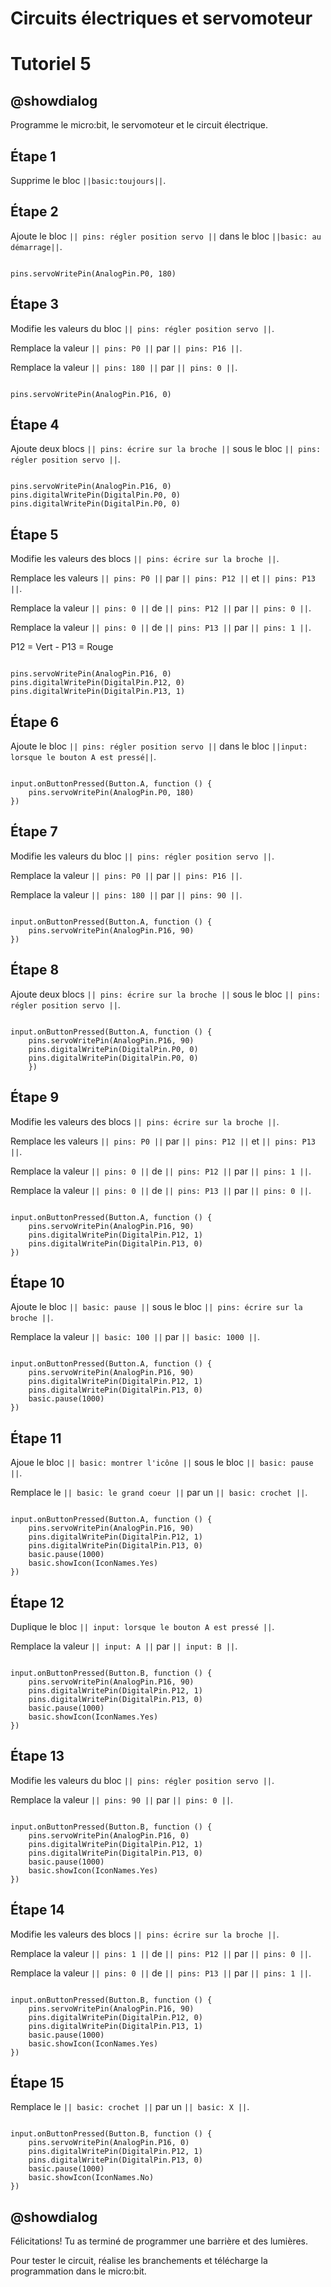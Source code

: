 # Circuits électriques et servomoteur

# Tutoriel 5

## @showdialog

Programme le micro:bit, le servomoteur et le circuit électrique.

## Étape 1

Supprime le bloc ``||basic:toujours||``.


## Étape 2

Ajoute le bloc ``|| pins: régler position servo ||`` dans le bloc ``||basic: au démarrage||``.

```blocks

pins.servoWritePin(AnalogPin.P0, 180)

```

## Étape 3

Modifie les valeurs du bloc ``|| pins: régler position servo ||``.

Remplace la valeur ``|| pins: P0 ||`` par ``|| pins: P16 ||``.

Remplace la valeur ``|| pins: 180 ||`` par ``|| pins: 0 ||``.

```blocks

pins.servoWritePin(AnalogPin.P16, 0)

```

## Étape 4

Ajoute deux blocs ``|| pins: écrire sur la broche ||`` sous le bloc ``|| pins: régler position servo ||``.

```blocks

pins.servoWritePin(AnalogPin.P16, 0)
pins.digitalWritePin(DigitalPin.P0, 0)
pins.digitalWritePin(DigitalPin.P0, 0)

```

## Étape 5

Modifie les valeurs des blocs ``|| pins: écrire sur la broche ||``.

Remplace les valeurs ``|| pins: P0 ||`` par ``|| pins: P12 ||`` et ``|| pins: P13 ||``.

Remplace la valeur ``|| pins: 0 ||`` de ``|| pins: P12 ||`` par ``|| pins: 0 ||``.

Remplace la valeur ``|| pins: 0 ||`` de ``|| pins: P13 ||`` par ``|| pins: 1 ||``.

P12 = Vert - P13 = Rouge

```blocks

pins.servoWritePin(AnalogPin.P16, 0)
pins.digitalWritePin(DigitalPin.P12, 0)
pins.digitalWritePin(DigitalPin.P13, 1)

```

## Étape 6

Ajoute le bloc ``|| pins: régler position servo ||`` dans le bloc ``||input: lorsque le bouton A est pressé||``.

```blocks

input.onButtonPressed(Button.A, function () {
    pins.servoWritePin(AnalogPin.P0, 180)
})

```

## Étape 7

Modifie les valeurs du bloc ``|| pins: régler position servo ||``.

Remplace la valeur ``|| pins: P0 ||`` par ``|| pins: P16 ||``.

Remplace la valeur ``|| pins: 180 ||`` par ``|| pins: 90 ||``.

```blocks

input.onButtonPressed(Button.A, function () {
    pins.servoWritePin(AnalogPin.P16, 90)
})

```

## Étape 8

Ajoute deux blocs ``|| pins: écrire sur la broche ||`` sous le bloc ``|| pins: régler position servo ||``.

```blocks

input.onButtonPressed(Button.A, function () {
    pins.servoWritePin(AnalogPin.P16, 90)
    pins.digitalWritePin(DigitalPin.P0, 0)
    pins.digitalWritePin(DigitalPin.P0, 0)
    })

```

## Étape 9

Modifie les valeurs des blocs ``|| pins: écrire sur la broche ||``.

Remplace les valeurs ``|| pins: P0 ||`` par ``|| pins: P12 ||`` et ``|| pins: P13 ||``.

Remplace la valeur ``|| pins: 0 ||`` de ``|| pins: P12 ||`` par ``|| pins: 1 ||``.

Remplace la valeur ``|| pins: 0 ||`` de ``|| pins: P13 ||`` par ``|| pins: 0 ||``.

```blocks

input.onButtonPressed(Button.A, function () {
    pins.servoWritePin(AnalogPin.P16, 90)
    pins.digitalWritePin(DigitalPin.P12, 1)
    pins.digitalWritePin(DigitalPin.P13, 0)
})

```

## Étape 10

Ajoute le bloc ``|| basic: pause ||`` sous le bloc ``|| pins: écrire sur la broche ||``.

Remplace la valeur ``|| basic: 100 ||`` par ``|| basic: 1000 ||``.

```blocks

input.onButtonPressed(Button.A, function () {
    pins.servoWritePin(AnalogPin.P16, 90)
    pins.digitalWritePin(DigitalPin.P12, 1)
    pins.digitalWritePin(DigitalPin.P13, 0)
    basic.pause(1000)
})

```

## Étape 11

Ajoue le bloc ``|| basic: montrer l'icône ||`` sous le bloc ``|| basic: pause ||``.

Remplace le ``|| basic: le grand coeur ||`` par un ``|| basic: crochet ||``.

```blocks

input.onButtonPressed(Button.A, function () {
    pins.servoWritePin(AnalogPin.P16, 90)
    pins.digitalWritePin(DigitalPin.P12, 1)
    pins.digitalWritePin(DigitalPin.P13, 0)
    basic.pause(1000)
    basic.showIcon(IconNames.Yes)
})

```

## Étape 12

Duplique le bloc ``|| input: lorsque le bouton A est pressé ||``.

Remplace la valeur ``|| input: A ||`` par ``|| input: B ||``.

```blocks

input.onButtonPressed(Button.B, function () {
    pins.servoWritePin(AnalogPin.P16, 90)
    pins.digitalWritePin(DigitalPin.P12, 1)
    pins.digitalWritePin(DigitalPin.P13, 0)
    basic.pause(1000)
    basic.showIcon(IconNames.Yes)
})

```

## Étape 13

Modifie les valeurs du bloc ``|| pins: régler position servo ||``.

Remplace la valeur ``|| pins: 90 ||`` par ``|| pins: 0 ||``.

```blocks

input.onButtonPressed(Button.B, function () {
    pins.servoWritePin(AnalogPin.P16, 0)
    pins.digitalWritePin(DigitalPin.P12, 1)
    pins.digitalWritePin(DigitalPin.P13, 0)
    basic.pause(1000)
    basic.showIcon(IconNames.Yes)
})

```

## Étape 14

Modifie les valeurs des blocs ``|| pins: écrire sur la broche ||``.

Remplace la valeur ``|| pins: 1 ||`` de ``|| pins: P12 ||`` par ``|| pins: 0 ||``.

Remplace la valeur ``|| pins: 0 ||`` de ``|| pins: P13 ||`` par ``|| pins: 1 ||``.

```blocks

input.onButtonPressed(Button.B, function () {
    pins.servoWritePin(AnalogPin.P16, 90)
    pins.digitalWritePin(DigitalPin.P12, 0)
    pins.digitalWritePin(DigitalPin.P13, 1)
    basic.pause(1000)
    basic.showIcon(IconNames.Yes)
})

```

## Étape 15

Remplace le ``|| basic: crochet ||`` par un ``|| basic: X ||``.

```blocks

input.onButtonPressed(Button.B, function () {
    pins.servoWritePin(AnalogPin.P16, 0)
    pins.digitalWritePin(DigitalPin.P12, 1)
    pins.digitalWritePin(DigitalPin.P13, 0)
    basic.pause(1000)
    basic.showIcon(IconNames.No)
})

```

## @showdialog 

Félicitations! Tu as terminé de programmer une barrière et des lumières.

Pour tester le circuit, réalise les branchements et télécharge la programmation dans le micro:bit.
